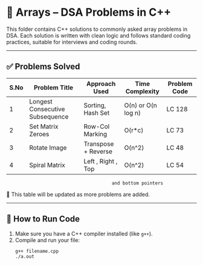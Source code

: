 # 📁 Arrays – DSA Problems in C++

This folder contains C++ solutions to commonly asked array problems in DSA. Each solution is written with clean logic and follows standard coding practices, suitable for interviews and coding rounds.

---

## ✅ Problems Solved

| S.No | Problem Title                    | Approach Used     | Time Complexity    | Problem Code |
|------|----------------------------------|-------------------|--------------------|--------------|
| 1    | Longest Consecutive Subsequence  | Sorting, Hash Set | O(n) or O(n log n) | LC 128       |
| 2    | Set Matrix Zeroes                | Row-Col Marking   | O(r*c)             | LC 73        |
| 3    | Rotate Image                     |Transpose + Reverse| O(n^2)             | LC 48        |
| 4    | Spiral Matrix                    |Left , Right , Top | O(n^2)             | LC 54        |
                                           and bottom pointers                                
📝 This table will be updated as more problems are added.

---

## 🧪 How to Run Code

1. Make sure you have a C++ compiler installed (like `g++`).
2. Compile and run your file:
   ```bash
   g++ filename.cpp
   ./a.out
